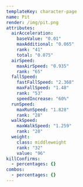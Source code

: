 ```yaml
---
templateKey: character-page
name: Pit
render: /img/pit.png
attributes:
  airAcceleration:
    baseValue: "0.01"
    maxAdditional: "0.065"
    rank: "41"
    total: "0.075"
  airSpeed:
    maxAirSpeed: "0.935"
    rank: "65"
  fallSpeed:
    fastFallSpeed: "2.368"
    maxFallSpeed: "1.48"
    rank: "53"
    speedIncrease: "60%"
  runSpeed:
    maxRunSpeed: "1.828"
    rank: "28"
  walkSpeed:
    maxWalkSpeed: "1.259"
    rank: "20"
  weight:
    class: middleweight
    rank: "32"
    value: "96"
killConfirms:
  - percentages: {}
combos:
  - percentages: {}
---
```

